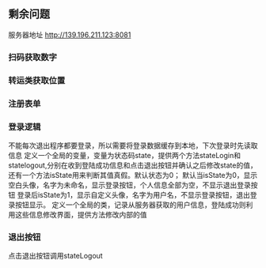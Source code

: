 ## 剩余问题

服务器地址
http://139.196.211.123:8081

### 扫码获取数字
### 转运类获取位置
### 注册表单


### 登录逻辑
不能每次退出程序都要登录，所以需要将登录数据缓存到本地，下次登录时先读取信息
定义一个全局的变量，变量为状态码state，提供两个方法stateLogin和statelogout,分别在收到登陆成功信息和点击退出按钮并确认之后修改state的值，还有一个方法isState用来判断其值真假。默认状态为0；
默认当isState为0，显示空白头像，名字为未命名，显示登录按钮，个人信息全部为空，不显示退出登录按钮
登录后isState为1，显示自定义头像，名字为用户名，不显示登录按钮，退出登录按钮显示。
定义一个全局的类，记录从服务器获取的用户信息，登陆成功则利用这些信息修改界面，提供方法修改内部的值
### 退出按钮
点击退出按钮调用stateLogout
